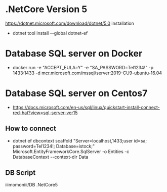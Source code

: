 # .NetCore Version 5

https://dotnet.microsoft.com/download/dotnet/5.0
installation
- dotnet tool install --global dotnet-ef

# Database SQL server on Docker
- docker run -e "ACCEPT_EULA=Y" -e "SA_PASSWORD=Tel1234!" -p 1433:1433 -d mcr.microsoft.com/mssql/server:2019-CU9-ubuntu-16.04

# Database SQL server on Centos7
- https://docs.microsoft.com/en-us/sql/linux/quickstart-install-connect-red-hat?view=sql-server-ver15

## How to connect
- dotnet ef dbcontext scaffold "Server=localhost,1433;user id=sa; password=Tel1234!; Database=istock;" Microsoft.EntityFrameworkCore.SqlServer -o Entities -c DatabaseContext --context-dir Data
## DB Script

iiimomoniii/DB .NetCore5

